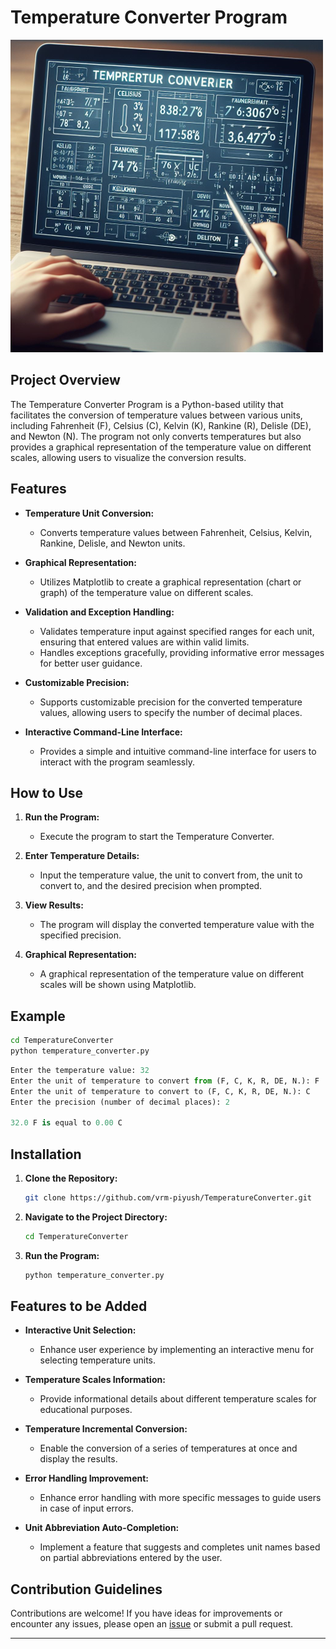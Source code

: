 # Temperature Converter Program

![temperature converter](image.png)

## Project Overview

The Temperature Converter Program is a Python-based utility that facilitates the conversion of temperature values between various units, including Fahrenheit (F), Celsius (C), Kelvin (K), Rankine (R), Delisle (DE), and Newton (N). The program not only converts temperatures but also provides a graphical representation of the temperature value on different scales, allowing users to visualize the conversion results.

## Features

- **Temperature Unit Conversion:**

  - Converts temperature values between Fahrenheit, Celsius, Kelvin, Rankine, Delisle, and Newton units.

- **Graphical Representation:**

  - Utilizes Matplotlib to create a graphical representation (chart or graph) of the temperature value on different scales.

- **Validation and Exception Handling:**

  - Validates temperature input against specified ranges for each unit, ensuring that entered values are within valid limits.
  - Handles exceptions gracefully, providing informative error messages for better user guidance.

- **Customizable Precision:**

  - Supports customizable precision for the converted temperature values, allowing users to specify the number of decimal places.

- **Interactive Command-Line Interface:**
  - Provides a simple and intuitive command-line interface for users to interact with the program seamlessly.

## How to Use

1. **Run the Program:**

   - Execute the program to start the Temperature Converter.

2. **Enter Temperature Details:**

   - Input the temperature value, the unit to convert from, the unit to convert to, and the desired precision when prompted.

3. **View Results:**

   - The program will display the converted temperature value with the specified precision.

4. **Graphical Representation:**
   - A graphical representation of the temperature value on different scales will be shown using Matplotlib.

## Example

```bash
cd TemperatureConverter
python temperature_converter.py
```

```python
Enter the temperature value: 32
Enter the unit of temperature to convert from (F, C, K, R, DE, N.): F
Enter the unit of temperature to convert to (F, C, K, R, DE, N.): C
Enter the precision (number of decimal places): 2

32.0 F is equal to 0.00 C
```

## Installation

1. **Clone the Repository:**

   ```bash
   git clone https://github.com/vrm-piyush/TemperatureConverter.git
   ```

2. **Navigate to the Project Directory:**

   ```bash
   cd TemperatureConverter
   ```

3. **Run the Program:**

   ```bash
   python temperature_converter.py
   ```

## Features to be Added

- **Interactive Unit Selection:**

  - Enhance user experience by implementing an interactive menu for selecting temperature units.

- **Temperature Scales Information:**

  - Provide informational details about different temperature scales for educational purposes.

- **Temperature Incremental Conversion:**

  - Enable the conversion of a series of temperatures at once and display the results.

- **Error Handling Improvement:**

  - Enhance error handling with more specific messages to guide users in case of input errors.

- **Unit Abbreviation Auto-Completion:**

  - Implement a feature that suggests and completes unit names based on partial abbreviations entered by the user.

## Contribution Guidelines

Contributions are welcome! If you have ideas for improvements or encounter any issues, please open an [issue](https://github.com/vrm-piyush/TemperatureConverter/issues) or submit a pull request.

---

